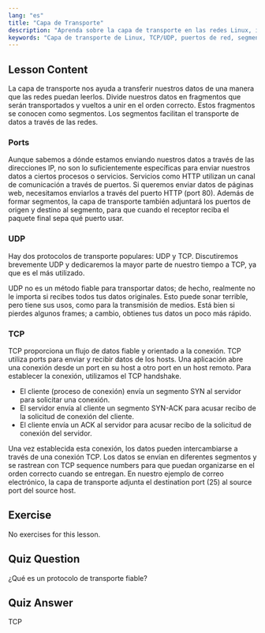 ```yaml
---
lang: "es"
title: "Capa de Transporte"
description: "Aprenda sobre la capa de transporte en las redes Linux, incluyendo los protocolos TCP/UDP, puertos y segmentación de datos. Comprenda cómo se transfieren los datos de forma fiable."
keywords: "Capa de transporte de Linux, TCP/UDP, puertos de red, segmentación de datos, redes de Linux, tutorial para principiantes, protocolos de red"
---
```


## Lesson Content

La capa de transporte nos ayuda a transferir nuestros datos de una manera que las redes puedan leerlos. Divide nuestros datos en fragmentos que serán transportados y vueltos a unir en el orden correcto. Estos fragmentos se conocen como segmentos. Los segmentos facilitan el transporte de datos a través de las redes.

### Ports

Aunque sabemos a dónde estamos enviando nuestros datos a través de las direcciones IP, no son lo suficientemente específicas para enviar nuestros datos a ciertos procesos o servicios. Servicios como HTTP utilizan un canal de comunicación a través de puertos. Si queremos enviar datos de páginas web, necesitamos enviarlos a través del puerto HTTP (port 80). Además de formar segmentos, la capa de transporte también adjuntará los puertos de origen y destino al segmento, para que cuando el receptor reciba el paquete final sepa qué puerto usar.

### UDP

Hay dos protocolos de transporte populares: UDP y TCP. Discutiremos brevemente UDP y dedicaremos la mayor parte de nuestro tiempo a TCP, ya que es el más utilizado.

UDP no es un método fiable para transportar datos; de hecho, realmente no le importa si recibes todos tus datos originales. Esto puede sonar terrible, pero tiene sus usos, como para la transmisión de medios. Está bien si pierdes algunos frames; a cambio, obtienes tus datos un poco más rápido.

### TCP

TCP proporciona un flujo de datos fiable y orientado a la conexión. TCP utiliza ports para enviar y recibir datos de los hosts. Una aplicación abre una conexión desde un port en su host a otro port en un host remoto. Para establecer la conexión, utilizamos el TCP handshake.

- El cliente (proceso de conexión) envía un segmento SYN al servidor para solicitar una conexión.
- El servidor envía al cliente un segmento SYN-ACK para acusar recibo de la solicitud de conexión del cliente.
- El cliente envía un ACK al servidor para acusar recibo de la solicitud de conexión del servidor.

Una vez establecida esta conexión, los datos pueden intercambiarse a través de una conexión TCP. Los datos se envían en diferentes segmentos y se rastrean con TCP sequence numbers para que puedan organizarse en el orden correcto cuando se entregan. En nuestro ejemplo de correo electrónico, la capa de transporte adjunta el destination port (25) al source port del source host.

## Exercise

No exercises for this lesson.

## Quiz Question

¿Qué es un protocolo de transporte fiable?

## Quiz Answer

TCP

